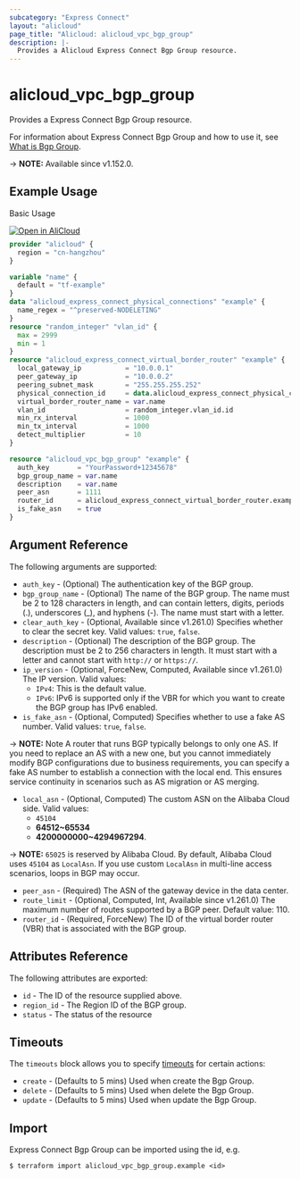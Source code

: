 ```yaml
---
subcategory: "Express Connect"
layout: "alicloud"
page_title: "Alicloud: alicloud_vpc_bgp_group"
description: |-
  Provides a Alicloud Express Connect Bgp Group resource.
---
```


# alicloud_vpc_bgp_group

Provides a Express Connect Bgp Group resource.



For information about Express Connect Bgp Group and how to use it, see [What is Bgp Group](https://www.alibabacloud.com/help/en/doc-detail/91267.html).

-> **NOTE:** Available since v1.152.0.

## Example Usage

Basic Usage

<div style="display: block;margin-bottom: 40px;"><div class="oics-button" style="float: right;position: absolute;margin-bottom: 10px;">
  <a href="https://api.aliyun.com/terraform?resource=alicloud_vpc_bgp_group&exampleId=2e8b1fd0-1a30-9625-f33a-b8c5d9f2adc74c87ff15&activeTab=example&spm=docs.r.vpc_bgp_group.0.2e8b1fd01a&intl_lang=EN_US" target="_blank">
    <img alt="Open in AliCloud" src="https://img.alicdn.com/imgextra/i1/O1CN01hjjqXv1uYUlY56FyX_!!6000000006049-55-tps-254-36.svg" style="max-height: 44px; max-width: 100%;">
  </a>
</div></div>

```terraform
provider "alicloud" {
  region = "cn-hangzhou"
}

variable "name" {
  default = "tf-example"
}
data "alicloud_express_connect_physical_connections" "example" {
  name_regex = "^preserved-NODELETING"
}
resource "random_integer" "vlan_id" {
  max = 2999
  min = 1
}
resource "alicloud_express_connect_virtual_border_router" "example" {
  local_gateway_ip           = "10.0.0.1"
  peer_gateway_ip            = "10.0.0.2"
  peering_subnet_mask        = "255.255.255.252"
  physical_connection_id     = data.alicloud_express_connect_physical_connections.example.connections.0.id
  virtual_border_router_name = var.name
  vlan_id                    = random_integer.vlan_id.id
  min_rx_interval            = 1000
  min_tx_interval            = 1000
  detect_multiplier          = 10
}

resource "alicloud_vpc_bgp_group" "example" {
  auth_key       = "YourPassword+12345678"
  bgp_group_name = var.name
  description    = var.name
  peer_asn       = 1111
  router_id      = alicloud_express_connect_virtual_border_router.example.id
  is_fake_asn    = true
}
```

## Argument Reference

The following arguments are supported:
* `auth_key` - (Optional) The authentication key of the BGP group. 
* `bgp_group_name` - (Optional) The name of the BGP group. The name must be 2 to 128 characters in length, and can contain letters, digits, periods (.), underscores (\_), and hyphens (-). The name must start with a letter. 
* `clear_auth_key` - (Optional, Available since v1.261.0) Specifies whether to clear the secret key. Valid values: `true`, `false`.
* `description` - (Optional) The description of the BGP group. The description must be 2 to 256 characters in length. It must start with a letter and cannot start with `http://` or `https://`. 
* `ip_version` - (Optional, ForceNew, Computed, Available since v1.261.0) The IP version. Valid values:
  - `IPv4`: This is the default value.
  - `IPv6`: IPv6 is supported only if the VBR for which you want to create the BGP group has IPv6 enabled.
* `is_fake_asn` - (Optional, Computed) Specifies whether to use a fake AS number. Valid values: `true`, `false`.

-> **NOTE:** Note A router that runs BGP typically belongs to only one AS. If you need to replace an AS with a new one, but you cannot immediately modify BGP configurations due to business requirements, you can specify a fake AS number to establish a connection with the local end. This ensures service continuity in scenarios such as AS migration or AS merging.

* `local_asn` - (Optional, Computed) The custom ASN on the Alibaba Cloud side. Valid values:
  - `45104`
  - **64512~65534** 
  - **4200000000~4294967294**.

-> **NOTE:**  `65025` is reserved by Alibaba Cloud. By default, Alibaba Cloud uses `45104` as `LocalAsn`. If you use custom `LocalAsn` in multi-line access scenarios, loops in BGP may occur. 

* `peer_asn` - (Required) The ASN of the gateway device in the data center. 
* `route_limit` - (Optional, Computed, Int, Available since v1.261.0) The maximum number of routes supported by a BGP peer. Default value: 110.
* `router_id` - (Required, ForceNew) The ID of the virtual border router (VBR) that is associated with the BGP group. 

## Attributes Reference

The following attributes are exported:
* `id` - The ID of the resource supplied above.
* `region_id` - The Region ID of the BGP group.
* `status` - The status of the resource

## Timeouts

The `timeouts` block allows you to specify [timeouts](https://developer.hashicorp.com/terraform/language/resources/syntax#operation-timeouts) for certain actions:
* `create` - (Defaults to 5 mins) Used when create the Bgp Group.
* `delete` - (Defaults to 5 mins) Used when delete the Bgp Group.
* `update` - (Defaults to 5 mins) Used when update the Bgp Group.

## Import

Express Connect Bgp Group can be imported using the id, e.g.

```shell
$ terraform import alicloud_vpc_bgp_group.example <id>
```